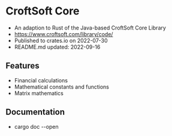 # CroftSoft Core

- An adaption to Rust of the Java-based CroftSoft Core Library
- https://www.croftsoft.com/library/code/
- Published to crates.io on 2022-07-30
- README.md updated: 2022-09-16

## Features

- Financial calculations
- Mathematical constants and functions
- Matrix mathematics

## Documentation

- cargo doc --open